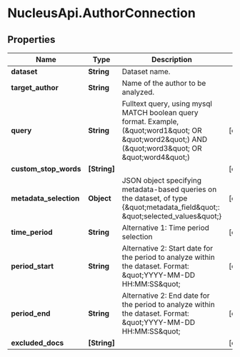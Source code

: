 # NucleusApi.AuthorConnection

## Properties
Name | Type | Description | Notes
------------ | ------------- | ------------- | -------------
**dataset** | **String** | Dataset name. | 
**target_author** | **String** | Name of the author to be analyzed. | 
**query** | **String** | Fulltext query, using mysql MATCH boolean query format. Example, (\&quot;word1\&quot; OR \&quot;word2\&quot;) AND (\&quot;word3\&quot; OR \&quot;word4\&quot;) | [optional] 
**custom_stop_words** | **[String]** |  | [optional] 
**metadata_selection** | **Object** | JSON object specifying metadata-based queries on the dataset, of type {\&quot;metadata_field\&quot;: \&quot;selected_values\&quot;} | [optional] 
**time_period** | **String** | Alternative 1: Time period selection | [optional] 
**period_start** | **String** | Alternative 2: Start date for the period to analyze within the dataset. Format: \&quot;YYYY-MM-DD HH:MM:SS\&quot;  | [optional] 
**period_end** | **String** | Alternative 2: End date for the period to analyze within the dataset. Format: \&quot;YYYY-MM-DD HH:MM:SS\&quot;  | [optional] 
**excluded_docs** | **[String]** |  | [optional] 



